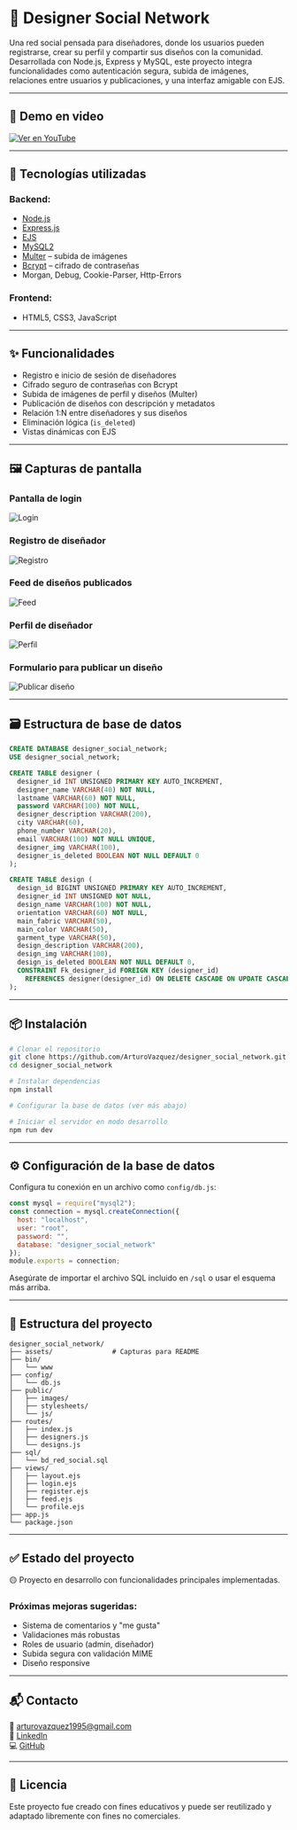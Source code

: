 
# 🎨 Designer Social Network

Una red social pensada para diseñadores, donde los usuarios pueden registrarse, crear su perfil y compartir sus diseños con la comunidad. Desarrollada con Node.js, Express y MySQL, este proyecto integra funcionalidades como autenticación segura, subida de imágenes, relaciones entre usuarios y publicaciones, y una interfaz amigable con EJS.

---

## 🎥 Demo en video

[![Ver en YouTube](https://img.youtube.com/vi/ZUC_eRQoNGY/0.jpg)](https://www.youtube.com/watch?v=ZUC_eRQoNGY)

---

## 🚀 Tecnologías utilizadas

### Backend:
- [Node.js](https://nodejs.org/)
- [Express.js](https://expressjs.com/)
- [EJS](https://ejs.co/)
- [MySQL2](https://www.npmjs.com/package/mysql2)
- [Multer](https://www.npmjs.com/package/multer) – subida de imágenes
- [Bcrypt](https://www.npmjs.com/package/bcrypt) – cifrado de contraseñas
- Morgan, Debug, Cookie-Parser, Http-Errors

### Frontend:
- HTML5, CSS3, JavaScript

---

## ✨ Funcionalidades

- Registro e inicio de sesión de diseñadores
- Cifrado seguro de contraseñas con Bcrypt
- Subida de imágenes de perfil y diseños (Multer)
- Publicación de diseños con descripción y metadatos
- Relación 1:N entre diseñadores y sus diseños
- Eliminación lógica (`is_deleted`)
- Vistas dinámicas con EJS

---

## 🖼️ Capturas de pantalla

### Pantalla de login  
![Login](./assets/login.png)

### Registro de diseñador  
![Registro](./assets/register.png)

### Feed de diseños publicados  
![Feed](./assets/feed.png)

### Perfil de diseñador  
![Perfil](./assets/profile.png)

### Formulario para publicar un diseño  
![Publicar diseño](./assets/new_design.png)

---

## 🗃️ Estructura de base de datos

```sql
CREATE DATABASE designer_social_network;
USE designer_social_network;

CREATE TABLE designer (
  designer_id INT UNSIGNED PRIMARY KEY AUTO_INCREMENT,
  designer_name VARCHAR(40) NOT NULL,
  lastname VARCHAR(60) NOT NULL,
  password VARCHAR(100) NOT NULL,
  designer_description VARCHAR(200),
  city VARCHAR(60),
  phone_number VARCHAR(20),
  email VARCHAR(100) NOT NULL UNIQUE,
  designer_img VARCHAR(100),
  designer_is_deleted BOOLEAN NOT NULL DEFAULT 0
);

CREATE TABLE design (
  design_id BIGINT UNSIGNED PRIMARY KEY AUTO_INCREMENT,
  designer_id INT UNSIGNED NOT NULL,
  design_name VARCHAR(100) NOT NULL,
  orientation VARCHAR(60) NOT NULL,
  main_fabric VARCHAR(50),
  main_color VARCHAR(50),
  garment_type VARCHAR(50),
  design_description VARCHAR(200),
  design_img VARCHAR(100),
  design_is_deleted BOOLEAN NOT NULL DEFAULT 0,
  CONSTRAINT Fk_designer_id FOREIGN KEY (designer_id)
    REFERENCES designer(designer_id) ON DELETE CASCADE ON UPDATE CASCADE
);
```

---

## 📦 Instalación

```bash
# Clonar el repositorio
git clone https://github.com/ArturoVazquez/designer_social_network.git
cd designer_social_network

# Instalar dependencias
npm install

# Configurar la base de datos (ver más abajo)

# Iniciar el servidor en modo desarrollo
npm run dev
```

---

## ⚙️ Configuración de la base de datos

Configura tu conexión en un archivo como `config/db.js`:

```js
const mysql = require("mysql2");
const connection = mysql.createConnection({
  host: "localhost",
  user: "root",
  password: "",
  database: "designer_social_network"
});
module.exports = connection;
```

Asegúrate de importar el archivo SQL incluido en `/sql` o usar el esquema más arriba.

---

## 📁 Estructura del proyecto

```
designer_social_network/
├── assets/               # Capturas para README
├── bin/
│   └── www
├── config/
│   └── db.js
├── public/
│   ├── images/
│   ├── stylesheets/
│   └── js/
├── routes/
│   ├── index.js
│   ├── designers.js
│   └── designs.js
├── sql/
│   └── bd_red_social.sql
├── views/
│   ├── layout.ejs
│   ├── login.ejs
│   ├── register.ejs
│   ├── feed.ejs
│   └── profile.ejs
├── app.js
└── package.json
```

---

## ✅ Estado del proyecto

🟡 Proyecto en desarrollo con funcionalidades principales implementadas.

### Próximas mejoras sugeridas:
- Sistema de comentarios y "me gusta"
- Validaciones más robustas
- Roles de usuario (admin, diseñador)
- Subida segura con validación MIME
- Diseño responsive

---

## 📬 Contacto

📧 [arturovazquez1995@gmail.com](mailto:arturovazquez1995@gmail.com)  
💼 [LinkedIn](https://www.linkedin.com/in/arturovazquezpaumard/)  
💻 [GitHub](https://github.com/ArturoVazquez)

---

## 📝 Licencia

Este proyecto fue creado con fines educativos y puede ser reutilizado y adaptado libremente con fines no comerciales.
